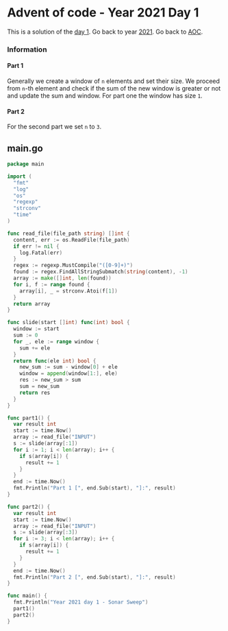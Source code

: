 # Advent of code - Year 2021 Day 1

This is a solution of the [day 1](https://adventofcode.com/2021/day/1). Go back to year [2021](2021.md). Go back to [AOC](../adventofcode.md).

### Information

#### Part 1

Generally we create a window of `n` elements and set their size. We proceed from `n`-th element and check if the sum of the new window is greater or not and update the sum and window. For part one the window has size `1`.

#### Part 2

For the second part we set `n` to `3`.

## main.go

```go
package main

import (
  "fmt"
  "log"
  "os"
  "regexp"
  "strconv"
  "time"
)

func read_file(file_path string) []int {
  content, err := os.ReadFile(file_path)
  if err != nil {
    log.Fatal(err)
  }
  regex := regexp.MustCompile("([0-9]+)")
  found := regex.FindAllStringSubmatch(string(content), -1)
  array := make([]int, len(found))
  for i, f := range found {
    array[i], _ = strconv.Atoi(f[1])
  }
  return array
}

func slide(start []int) func(int) bool {
  window := start
  sum := 0
  for _, ele := range window {
    sum += ele
  }
  return func(ele int) bool {
    new_sum := sum - window[0] + ele
    window = append(window[1:], ele)
    res := new_sum > sum
    sum = new_sum
    return res
  }
}

func part1() {
  var result int
  start := time.Now()
  array := read_file("INPUT")
  s := slide(array[:1])
  for i := 1; i < len(array); i++ {
    if s(array[i]) {
      result += 1
    }
  }
  end := time.Now()
  fmt.Println("Part 1 [", end.Sub(start), "]:", result)
}

func part2() {
  var result int
  start := time.Now()
  array := read_file("INPUT")
  s := slide(array[:3])
  for i := 3; i < len(array); i++ {
    if s(array[i]) {
      result += 1
    }
  }
  end := time.Now()
  fmt.Println("Part 2 [", end.Sub(start), "]:", result)
}

func main() {
  fmt.Println("Year 2021 day 1 - Sonar Sweep")
  part1()
  part2()
}
```

